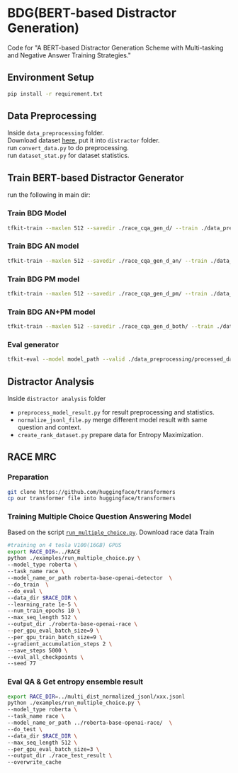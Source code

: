 # BDG(BERT-based Distractor Generation)
Code for "A BERT-based Distractor Generation Scheme with Multi-tasking and Negative Answer Training Strategies."  

## Environment Setup
```bash
pip install -r requirement.txt
```

## Data Preprocessing   
Inside `data_preprocessing` folder.  
Download dataset [here](https://github.com/Yifan-Gao/Distractor-Generation-RACE), put it into `distractor` folder.    
run `convert_data.py` to do preprocessing.  
run `dataset_stat.py` for dataset statistics.  

## Train BERT-based Distractor Generator
run the following in main dir:
### Train BDG Model
```bash
tfkit-train --maxlen 512 --savedir ./race_cqa_gen_d/ --train ./data_preprocessing/processed_data/race_train_updated_cqa_dsep_a.csv --test ./data_preprocessing/processed_data/race_test_updated_cqa_dsep_a.csv --model onebyone --tensorboard  --config bert-base-cased --batch 30 --epoch 6;
```
### Train BDG AN model
```bash
tfkit-train --maxlen 512 --savedir ./race_cqa_gen_d_an/ --train ./data_preprocessing/processed_data/race_train_updated_cqa_dsep_a.csv --test ./data_preprocessing/processed_data/race_test_updated_cqa_dsep_a.csv --model onebyone-neg --tensorboard  --config bert-base-cased --batch 30 --epoch 6;
```
### Train BDG PM model
```bash
tfkit-train --maxlen 512 --savedir ./race_cqa_gen_d_pm/ --train ./data_preprocessing/processed_data/race_train_updated_cqa_dsep_a.csv --test ./data_preprocessing/processed_data/race_test_updated_cqa_dsep_a.csv --model onebyone-pos --tensorboard  --config bert-base-cased --batch 30 --epoch 6;
```
### Train BDG AN+PM model
```bash
tfkit-train --maxlen 512 --savedir ./race_cqa_gen_d_both/ --train ./data_preprocessing/processed_data/race_train_updated_cqa_dsep_a.csv --test ./data_preprocessing/processed_data/race_test_updated_cqa_dsep_a.csv --model onebyone-both --tensorboard  --config bert-base-cased --batch 30 --epoch 6;
```
### Eval generator   
```bash
tfkit-eval --model model_path --valid ./data_preprocessing/processed_data/race_test_updated_cqa_dall.csv --metric nlg
```

## Distractor Analysis
Inside `distractor analysis` folder
-  `preprocess_model_result.py` for result preprocessing and statistics.
-  `normalize_jsonl_file.py` merge different model result with same question and context.
-  `create_rank_dataset.py` prepare data for Entropy Maximization.

## RACE MRC
### Preparation
```bash
git clone https://github.com/huggingface/transformers
cp our transformer file into huggingface/transformers
```

### Training Multiple Choice Question Answering Model
Based on the script [`run_multiple_choice.py`]().
Download race data
Train   
```bash
#training on 4 tesla V100(16GB) GPUS
export RACE_DIR=../RACE
python ./examples/run_multiple_choice.py \
--model_type roberta \
--task_name race \
--model_name_or_path roberta-base-openai-detector  \
--do_train  \
--do_eval \
--data_dir $RACE_DIR \
--learning_rate 1e-5 \
--num_train_epochs 10 \
--max_seq_length 512 \
--output_dir ./roberta-base-openai-race \
--per_gpu_eval_batch_size=9 \
--per_gpu_train_batch_size=9 \
--gradient_accumulation_steps 2 \
--save_steps 5000 \
--eval_all_checkpoints \
--seed 77 
```

### Eval QA & Get entropy ensemble result
```bash
export RACE_DIR=../multi_dist_normalized_jsonl/xxx.jsonl
python ./examples/run_multiple_choice.py \
--model_type roberta \
--task_name race \
--model_name_or_path ../roberta-base-openai-race/  \
--do_test \
--data_dir $RACE_DIR \
--max_seq_length 512 \
--per_gpu_eval_batch_size=3 \
--output_dir ./race_test_result \
--overwrite_cache
```


